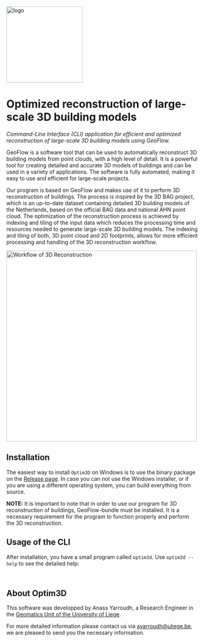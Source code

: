 <img src="https://user-images.githubusercontent.com/72500344/210864557-4078754f-86c1-4e7c-b291-73223bdf4e4d.png" alt="logo" width="200"/>

# Optimized reconstruction of large-scale 3D building models 

*Command-Line Interface (CLI) application for efficient and optimized reconstruction of large-scale 3D building models using GeoFlow.*

GeoFlow is a software tool that can be used to automatically reconstruct 3D building models from point clouds, with a high level of detail. It is a powerful tool for creating detailed and accurate 3D models of buildings and can be used in a variety of applications. The software is fully automated, making it easy to use and efficient for large-scale projects.

Our program is based on GeoFlow and makes use of it to perform 3D reconstruction of buildings. The process is inspired by the 3D BAG project, which is an up-to-date dataset containing detailed 3D building models of the Netherlands, based on the official BAG data and national AHN point cloud. The optimization of the reconstruction process is achieved by indexing and tiling of the input data which reduces the processing time and resources needed to generate large-scale 3D building models. The indexing and tiling of both, 3D point cloud and 2D footprints, allows for more efficient processing and handling of the 3D reconstruction workflow.

<img src="https://user-images.githubusercontent.com/72500344/212364590-b7fd444d-ec26-4a8b-bda9-fd4e1669bc6e.png" alt="Workflow of 3D Reconstruction" width="500"/>

## Installation

The easiest way to install <code>Optim3D</code> on Windows is to use the binary package on the [Release page](). In case you can not use the Windows installer, or if you are using a different operating system, you can build everything from source.

**NOTE:** It is important to note that in order to use our program for 3D reconstruction of buildings, GeoFlow-bundle must be installed. It is a necessary requirement for the program to function properly and perform the 3D reconstruction.

## Usage of the CLI
After installation, you have a small program called <code>optim3d</code>. Use <code>optim3d --help</code> to see the detailed help:

```
  
```

## About Optim3D

This software was developped by Anass Yarroudh, a Research Engineer in the [Geomatics Unit of the University of Liege](http://geomatics.ulg.ac.be/fr/home.php).

For more detailed information please contact us via <ayarroudh@uliege.be>, we are pleased to send you the necessary information.
